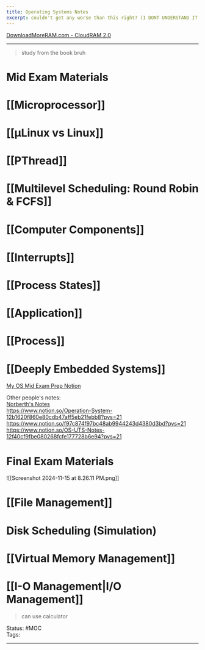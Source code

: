```yaml
---
title: Operating Systems Notes
excerpt: couldn't get any worse than this right? (I DONT UNDERSTAND IT NOW)
---
```

[DownloadMoreRAM.com - CloudRAM 2.0](https://downloadmoreram.com/)  

---
> study from the book bruh
# Mid Exam Materials
# [[Microprocessor]]
# [[µLinux vs Linux]]

# [[PThread]]

# [[Multilevel Scheduling: Round Robin & FCFS]]

# [[Computer Components]]
# [[Interrupts]] 

# [[Process States]]
# [[Application]] 

# [[Process]] 

# [[Deeply Embedded Systems]] 
[My OS Mid Exam Prep Notion](https://moisthebest.notion.site/Mo-s-OS-UTS-Notes-133305f27850807b96c9e46ce4f62a72?pvs=4)  

Other people's notes:  
[Norberth's Notes](https://docs.google.com/document/d/1wFayVkOesPq96KYeaOVXPEqpB8rB_HokiUk9sDUFIpw/edit?tab=t.57f9a3rnvlv9)  
https://www.notion.so/Operation-System-12b1620f860e80cdb47aff5eb21febb8?pvs=21  
https://www.notion.so/f97c874f97bc48ab9944243d4380d3bd?pvs=21  
https://www.notion.so/OS-UTS-Notes-12f40cf9fbe080268fcfe177728b6e94?pvs=21  
# Final Exam Materials
![[Screenshot 2024-11-15 at 8.26.11 PM.png]]
# [[File Management]]

# Disk Scheduling (Simulation)

# [[Virtual Memory Management]]

# [[I-O Management|I/O Management]]

> can use calculator

Status: #MOC  
Tags:  

---
